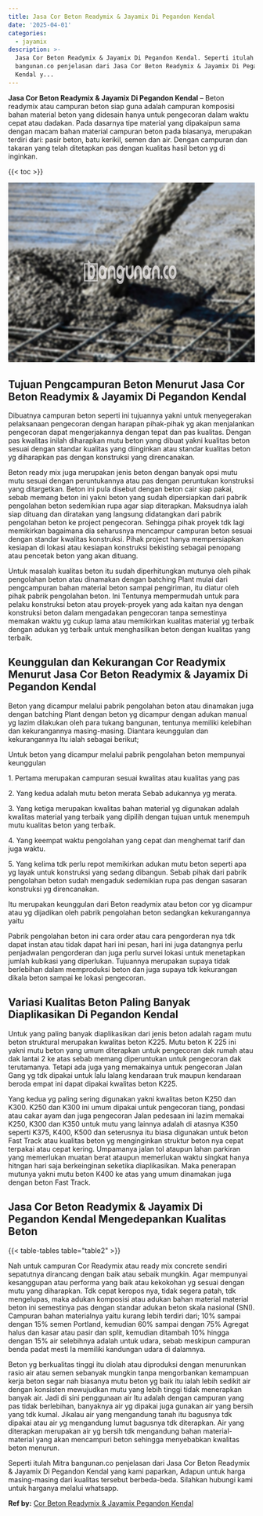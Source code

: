 ```yaml
---
title: Jasa Cor Beton Readymix & Jayamix Di Pegandon Kendal
date: '2025-04-01'
categories:
  - jayamix
description: >-
  Jasa Cor Beton Readymix & Jayamix Di Pegandon Kendal. Seperti itulah Mitra
  bangunan.co penjelasan dari Jasa Cor Beton Readymix & Jayamix Di Pegandon
  Kendal y...
---
```


**Jasa Cor Beton Readymix & Jayamix Di Pegandon Kendal** – Beton readymix atau campuran beton siap guna adalah campuran komposisi bahan material beton yang didesain hanya untuk pengecoran dalam waktu cepat atau dadakan. Pada dasarnya tipe material yang dipakaipun sama dengan macam bahan material campuran beton pada biasanya, merupakan terdiri dari: pasir beton, batu kerikil, semen dan air. Dengan campuran dan takaran yang telah ditetapkan pas dengan kualitas hasil beton yg di inginkan.

{{< toc >}}

![Jasa Cor Beton Readymix & Jayamix Di Pegandon Kendal](/images/jasa-cor-readymix-06.png)

## Tujuan Pengcampuran Beton Menurut Jasa Cor Beton Readymix & Jayamix Di Pegandon Kendal

Dibuatnya campuran beton seperti ini tujuannya yakni untuk menyegerakan pelaksanaan pengecoran dengan harapan pihak-pihak yg akan menjalankan pengecoran dapat mengerjakannya dengan tepat dan pas kualitas. Dengan pas kwalitas inilah diharapkan mutu beton yang dibuat yakni kualitas beton sesuai dengan standar kualitas yang diinginkan atau standar kualitas beton yg diharapkan pas dengan konstruksi yang direncanakan.

Beton ready mix juga merupakan jenis beton dengan banyak opsi mutu mutu sesuai dengan peruntukannya atau pas dengan peruntukan konstruksi yang ditargetkan. Beton ini pula disebut dengan beton cair siap pakai, sebab memang beton ini yakni beton yang sudah dipersiapkan dari pabrik pengolahan beton sedemikian rupa agar siap diterapkan. Maksudnya ialah siap dituang dan diratakan yang langsung didatangkan dari pabrik pengolahan beton ke project pengecoran. Sehingga pihak proyek tdk lagi memikirkan bagaimana dia seharusnya mencampur campuran beton sesuai dengan standar kwalitas konstruksi. Pihak project hanya mempersiapkan kesiapan di lokasi atau kesiapan konstruksi bekisting sebagai penopang atau pencetak beton yang akan dituang.

Untuk masalah kualitas beton itu sudah diperhitungkan mutunya oleh pihak pengolahan beton atau dinamakan dengan batching Plant mulai dari pengcampuran bahan material beton sampai pengiriman, itu diatur oleh pihak pabrik pengolahan beton. Ini Tentunya mempermudah untuk para pelaku konstruksi beton atau proyek-proyek yang ada kaitan nya dengan konstruksi beton dalam mengadakan pengecoran tanpa semestinya memakan waktu yg cukup lama atau memikirkan kualitas material yg terbaik dengan adukan yg terbaik untuk menghasilkan beton dengan kualitas yang terbaik.

## Keunggulan dan Kekurangan Cor Readymix Menurut Jasa Cor Beton Readymix & Jayamix Di Pegandon Kendal

Beton yang dicampur melalui pabrik pengolahan beton atau dinamakan juga dengan batching Plant dengan beton yg dicampur dengan adukan manual yg lazim dilakukan oleh para tukang bangunan, tentunya memiliki kelebihan dan kekurangannya masing-masing. Diantara keunggulan dan kekurangannya Itu ialah sebagai berikut;

Untuk beton yang dicampur melalui pabrik pengolahan beton mempunyai keunggulan

1\. Pertama merupakan campuran sesuai kwalitas atau kualitas yang pas

2\. Yang kedua adalah mutu beton merata Sebab adukannya yg merata.

3\. Yang ketiga merupakan kwalitas bahan material yg digunakan adalah kwalitas material yang terbaik yang dipilih dengan tujuan untuk menempuh mutu kualitas beton yang terbaik.

4\. Yang keempat waktu pengolahan yang cepat dan menghemat tarif dan juga waktu.

5\. Yang kelima tdk perlu repot memikirkan adukan mutu beton seperti apa yg layak untuk konstruksi yang sedang dibangun. Sebab pihak dari pabrik pengolahan beton sudah mengaduk sedemikian rupa pas dengan sasaran konstruksi yg direncanakan.

Itu merupakan keunggulan dari Beton readymix atau beton cor yg dicampur atau yg dijadikan oleh pabrik pengolahan beton sedangkan kekurangannya yaitu

Pabrik pengolahan beton ini cara order atau cara pengorderan nya tdk dapat instan atau tidak dapat hari ini pesan, hari ini juga datangnya perlu penjadwalan pengorderan dan juga perlu survei lokasi untuk menetapkan jumlah kubikasi yang diperlukan. Tujuannya merupakan supaya tidak berlebihan dalam memproduksi beton dan juga supaya tdk kekurangan dikala beton sampai ke lokasi pengecoran.

## Variasi Kualitas Beton Paling Banyak Diaplikasikan Di Pegandon Kendal

Untuk yang paling banyak diaplikasikan dari jenis beton adalah ragam mutu beton struktural merupakan kwalitas beton K225. Mutu beton K 225 ini yakni mutu beton yang umum diterapkan untuk pengecoran dak rumah atau dak lantai 2 ke atas sebab memang diperuntukan untuk pengecoran dak terutamanya. Tetapi ada juga yang memakainya untuk pengecoran Jalan Gang yg tdk dipakai untuk lalu lalang kendaraan truk maupun kendaraan beroda empat ini dapat dipakai kwalitas beton K225.

Yang kedua yg paling sering digunakan yakni kwalitas beton K250 dan K300. K250 dan K300 ini umum dipakai untuk pengecoran tiang, pondasi atau cakar ayam dan juga pengecoran Jalan pedesaan ini lazim memakai K250, K300 dan K350 untuk mutu yang lainnya adalah di atasnya K350 seperti K375, K400, K500 dan seterusnya itu biasa digunakan untuk beton Fast Track atau kualitas beton yg menginginkan struktur beton nya cepat terpakai atau cepat kering. Umpamanya jalan tol ataupun lahan parkiran yang memerlukan muatan berat ataupun memerlukan waktu singkat hanya hitngan hari saja berkeinginan seketika diaplikasikan. Maka penerapan mutunya yakni mutu beton K400 ke atas yang umum dinamakan juga dengan beton Fast Track.

## Jasa Cor Beton Readymix & Jayamix Di Pegandon Kendal Mengedepankan Kualitas Beton

{{< table-tables table="table2" >}}

Nah untuk campuran Cor Readymix atau ready mix concrete sendiri sepatutnya dirancang dengan baik atau sebaik mungkin. Agar mempunyai kesanggupan atau performa yang baik atau kekokohan yg sesuai dengan mutu yang diharapkan. Tdk cepat keropos nya, tidak segera patah, tdk mengelupas, maka adukan komposisi atau adukan bahan material material beton ini semestinya pas dengan standar adukan beton skala nasional (SNI). Campuran bahan materialnya yaitu kurang lebih terdiri dari; 10% sampai dengan 15% semen Portland, kemudian 60% sampai dengan 75% Agregat halus dan kasar atau pasir dan split, kemudian ditambah 10% hingga dengan 15% air selebihnya adalah untuk udara, sebab meskipun campuran benda padat mesti Ia memiliki kandungan udara di dalamnya.

Beton yg berkualitas tinggi itu diolah atau diproduksi dengan menurunkan rasio air atau semen sebanyak mungkin tanpa mengorbankan kemampuan kerja beton segar nah biasanya mutu beton yg baik itu ialah lebih sedikit air dengan konsisten mewujudkan mutu yang lebih tinggi tidak menerapkan banyak air. Jadi di sini penggunaan air Itu adalah dengan campuran yang pas tidak berlebihan, banyaknya air yg dipakai juga gunakan air yang bersih yang tdk kumal. Jikalau air yang mengandung tanah itu bagusnya tdk dipakai atau air yg mengandung lumut bagusnya tdk diterapkan. Air yang diterapkan merupakan air yg bersih tdk mengandung bahan material-material yang akan mencampuri beton sehingga menyebabkan kwalitas beton menurun.

Seperti itulah Mitra bangunan.co penjelasan dari Jasa Cor Beton Readymix & Jayamix Di Pegandon Kendal yang kami paparkan, Adapun untuk harga masing-masing dari kualitas tersebut berbeda-beda. Silahkan hubungi kami untuk harganya melalui whatsapp.

**Ref by:** [Cor Beton Readymix & Jayamix Pegandon Kendal](https://id.wikipedia.org/wiki/Cor)
